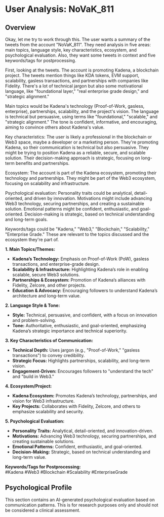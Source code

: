 # User Analysis: NoVaK_811

## Overview

<think>
Okay, let me try to work through this. The user wants a summary of the tweets from the account "NoVaK_811". They need analysis in five areas: main topics, language style, key characteristics, ecosystem, and psychological evaluation. Also, they want some tweets in context and five keywords/tags for postprocessing.

First, looking at the tweets. The account is promoting Kadena, a blockchain project. The tweets mention things like KDA tokens, EVM support, scalability, gasless transactions, and partnerships with companies like Fidelity. There's a lot of technical jargon but also some motivational language, like "foundational layer," "real enterprise grade design," and "strategic alignment."

Main topics would be Kadena's technology (Proof-of-Work, gasless, enterprise), partnerships, scalability, and the project's vision. The language is technical but persuasive, using terms like "foundational," "scalable," and "strategic alignment." The tone is confident, informative, and encouraging, aiming to convince others about Kadena's value.

Key characteristics: The user is likely a professional in the blockchain or Web3 space, maybe a developer or a marketing person. They're promoting Kadena, so their communication is technical but also persuasive. They might be trying to position Kadena as a reliable, secure, and scalable solution. Their decision-making approach is strategic, focusing on long-term benefits and partnerships.

Ecosystem: The account is part of the Kadena ecosystem, promoting their technology and partnerships. They might be part of the Web3 ecosystem, focusing on scalability and infrastructure.

Psychological evaluation: Personality traits could be analytical, detail-oriented, and driven by innovation. Motivations might include advancing Web3 technology, securing partnerships, and creating a sustainable solution. Emotional patterns might be confident, enthusiastic, and goal-oriented. Decision-making is strategic, based on technical understanding and long-term goals.

Keywords/tags could be "Kadena," "Web3," "Blockchain," "Scalability," "Enterprise Grade." These are relevant to the topics discussed and the ecosystem they're part of.
</think>

**1. Main Topics/Themes:**  
- **Kadena’s Technology:** Emphasis on Proof-of-Work (PoW), gasless transactions, and enterprise-grade design.  
- **Scalability & Infrastructure:** Highlighting Kadena’s role in enabling scalable, secure Web3 solutions.  
- **Partnerships & Ecosystem:** Promotion of Kadena’s alliances with Fidelity, Zelcore, and other projects.  
- **Education & Advocacy:** Encouraging followers to understand Kadena’s architecture and long-term value.  

**2. Language Style & Tone:**  
- **Style:** Technical, persuasive, and confident, with a focus on innovation and problem-solving.  
- **Tone:** Authoritative, enthusiastic, and goal-oriented, emphasizing Kadena’s strategic importance and technical superiority.  

**3. Key Characteristics of Communication:**  
- **Technical Depth:** Uses jargon (e.g., "Proof-of-Work," "gasless transactions") to convey credibility.  
- **Strategic Focus:** Highlights partnerships, scalability, and long-term vision.  
- **Engagement-Driven:** Encourages followers to "understand the tech" and "build in Web3."  

**4. Ecosystem/Project:**  
- **Kadena Ecosystem:** Promotes Kadena’s technology, partnerships, and vision for Web3 infrastructure.  
- **Key Projects:** Collaborates with Fidelity, Zelcore, and others to emphasize scalability and security.  

**5. Psychological Evaluation:**  
- **Personality Traits:** Analytical, detail-oriented, and innovation-driven.  
- **Motivations:** Advancing Web3 technology, securing partnerships, and creating sustainable solutions.  
- **Emotional Patterns:** Confident, enthusiastic, and goal-oriented.  
- **Decision-Making:** Strategic, based on technical understanding and long-term value.  

**Keywords/Tags for Postprocessing:**  
#Kadena #Web3 #Blockchain #Scalability #EnterpriseGrade

## Psychological Profile

This section contains an AI-generated psychological evaluation based on communication patterns. This is for research purposes only and should not be considered a clinical assessment.